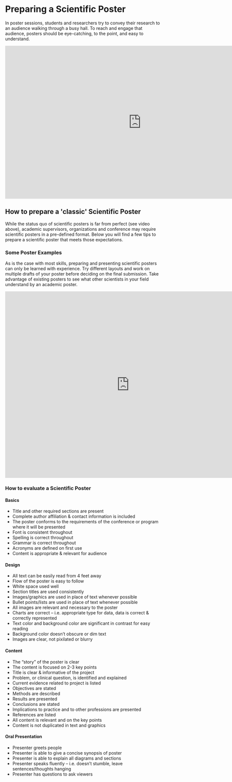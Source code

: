 # Preparing a Scientific Poster

In poster sessions, students and researchers try to convey their research to an audience walking through a busy hall. To reach and engage that audience, posters should be eye-catching, to the point, and easy to understand.

<iframe width="875" height="492" src="https://www.youtube.com/embed/1RwJbhkCA58" title="YouTube video player" frameborder="0" allow="accelerometer; autoplay; clipboard-write; encrypted-media; gyroscope; picture-in-picture" allowfullscreen></iframe>

## How to prepare a 'classic' Scientific Poster

While the status quo of scientific posters is far from perfect (see video above), academic supervisors, organizations and conference may require scientific posters in a pre-defined format. Below you will find a few tips to prepare a scientific poster that meets those expectations.

### Some Poster Examples

As is the case with most skills, preparing and presenting scientific posters can only be learned with experience. Try different layouts and work on multiple drafts of your poster before deciding on the final submission. Take advantage of existing posters to see what other scientists in your field understand by an academic poster.

<iframe src="https://postersmysell.psych.hms.harvard.edu/" frameborder="0.1" width="800" height="600"></iframe>

### How to evaluate a Scientific Poster

#### Basics

* Title and other required sections are present
* Complete author affiliation & contact information is included
* The poster conforms to the requirements of the conference or program where it will be presented
* Font is consistent throughout
* Spelling is correct throughout
* Grammar is correct throughout
* Acronyms are defined on first use
* Content is appropriate & relevant for audience

#### Design

* All text can be easily read from 4 feet away
* Flow of the poster is easy to follow
* White space used well
* Section titles are used consistently
* Images/graphics are used in place of text whenever possible
* Bullet points/lists are used in place of text whenever possible
* All images are relevant and necessary to the poster
* Charts are correct – i.e. appropriate type for data, data is correct & correctly represented
* Text color and background color are significant in contrast for easy reading
* Background color doesn’t obscure or dim text
* Images are clear, not pixilated or blurry

#### Content

* The “story” of the poster is clear
* The content is focused on 2-3 key points
* Title is clear & informative of the project
* Problem, or clinical question, is identified and explained
* Current evidence related to project is listed
* Objectives are stated
* Methods are described
* Results are presented
* Conclusions are stated
* Implications to practice and to other professions are presented
* References are listed
* All content is relevant and on the key points
* Content is not duplicated in text and graphics

#### Oral Presentation

* Presenter greets people
* Presenter is able to give a concise synopsis of poster
* Presenter is able to explain all diagrams and sections
* Presenter speaks fluently – i.e. doesn’t stumble, leave sentences/thoughts hanging
* Presenter has questions to ask viewers
